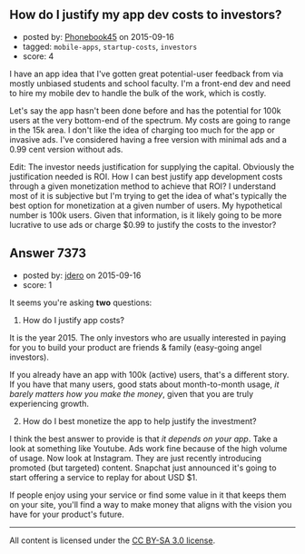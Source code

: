 ## How do I justify my app dev costs to investors?

- posted by: [Phonebook45](https://stackexchange.com/users/6768094/phonebook45) on 2015-09-16
- tagged: `mobile-apps`, `startup-costs`, `investors`
- score: 4

<p>I have an app idea that I've gotten great potential-user feedback from via mostly unbiased students and school faculty. I'm a front-end dev and need to hire my mobile dev to handle the bulk of the work, which is costly.</p>

<p>Let's say the app hasn't been done before and has the potential for 100k users at the very bottom-end of the spectrum. My costs are going to range in the 15k area. I don't like the idea of charging too much for the app or invasive ads. I've considered having a free version with minimal ads and a 0.99 cent version without ads. </p>

<p>Edit: The investor needs justification for supplying the capital. Obviously the justification needed is ROI. How I can best justify app development costs through a given monetization method to achieve that ROI? I understand most of it is subjective but I'm trying to get the idea of what's typically the best option for monetization at a given number of users. My hypothetical number is 100k users. Given that information, is it likely going to be more lucrative to use ads or charge $0.99 to justify the costs to the investor?</p>



## Answer 7373

- posted by: [jdero](https://stackexchange.com/users/1972448/jdero) on 2015-09-16
- score: 1

<p>It seems you're asking <strong>two</strong> questions:</p>

<ol>
<li>How do I justify app costs?</li>
</ol>

<p>It is the year 2015. The only investors who are usually interested in paying for you to build your product are friends &amp; family (easy-going angel investors).</p>

<p>If you already have an app with 100k (active) users, that's a different story. If you have that many users, good stats about month-to-month usage, <em>it barely matters how you make the money</em>, given that you are truly experiencing growth.</p>

<ol start="2">
<li>How do I best monetize the app to help justify the investment?</li>
</ol>

<p>I think the best answer to provide is that <em>it depends on your app</em>. Take a look at something like Youtube. Ads work fine because of the high volume of usage. Now look at Instagram. They are just recently introducing promoted (but targeted) content. Snapchat just announced it's going to start offering a service to replay for about USD $1.</p>

<p>If people enjoy using your service or find some value in it that keeps them on your site, you'll find a way to make money that aligns with the vision you have for your product's future.</p>




---

All content is licensed under the [CC BY-SA 3.0 license](https://creativecommons.org/licenses/by-sa/3.0/).
